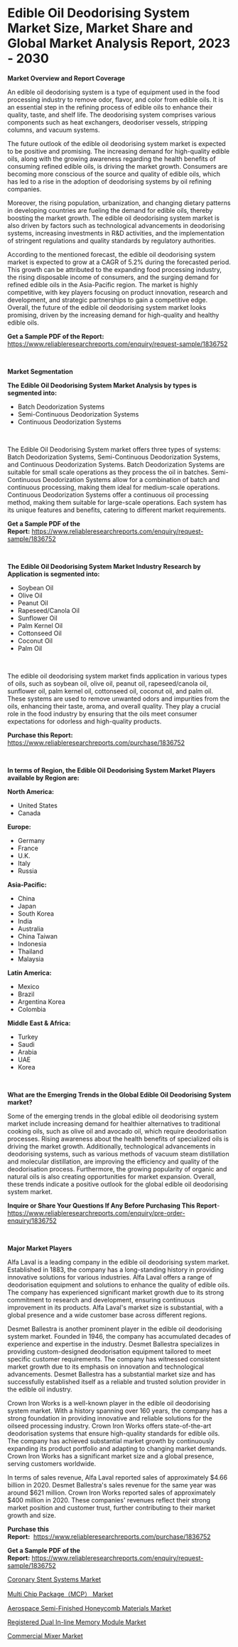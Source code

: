 <p><h1>Edible Oil Deodorising System Market Size, Market Share and Global Market Analysis Report, 2023 - 2030</h1></p><p><strong>Market Overview and Report Coverage</strong></p>
<p><p>An edible oil deodorising system is a type of equipment used in the food processing industry to remove odor, flavor, and color from edible oils. It is an essential step in the refining process of edible oils to enhance their quality, taste, and shelf life. The deodorising system comprises various components such as heat exchangers, deodoriser vessels, stripping columns, and vacuum systems.</p><p>The future outlook of the edible oil deodorising system market is expected to be positive and promising. The increasing demand for high-quality edible oils, along with the growing awareness regarding the health benefits of consuming refined edible oils, is driving the market growth. Consumers are becoming more conscious of the source and quality of edible oils, which has led to a rise in the adoption of deodorising systems by oil refining companies.</p><p>Moreover, the rising population, urbanization, and changing dietary patterns in developing countries are fueling the demand for edible oils, thereby boosting the market growth. The edible oil deodorising system market is also driven by factors such as technological advancements in deodorising systems, increasing investments in R&D activities, and the implementation of stringent regulations and quality standards by regulatory authorities.</p><p>According to the mentioned forecast, the edible oil deodorising system market is expected to grow at a CAGR of 5.2% during the forecasted period. This growth can be attributed to the expanding food processing industry, the rising disposable income of consumers, and the surging demand for refined edible oils in the Asia-Pacific region. The market is highly competitive, with key players focusing on product innovation, research and development, and strategic partnerships to gain a competitive edge. Overall, the future of the edible oil deodorising system market looks promising, driven by the increasing demand for high-quality and healthy edible oils.</p></p>
<p><strong>Get a Sample PDF of the Report:</strong> <a href="https://www.reliableresearchreports.com/enquiry/request-sample/1836752">https://www.reliableresearchreports.com/enquiry/request-sample/1836752</a></p>
<p>&nbsp;</p>
<p><strong>Market Segmentation</strong></p>
<p><strong>The Edible Oil Deodorising System Market Analysis by types is segmented into:</strong></p>
<p><ul><li>Batch Deodorization Systems</li><li>Semi-Continuous Deodorization Systems</li><li>Continuous Deodorization Systems</li></ul></p>
<p>&nbsp;</p>
<p><p>The Edible Oil Deodorising System market offers three types of systems: Batch Deodorization Systems, Semi-Continuous Deodorization Systems, and Continuous Deodorization Systems. Batch Deodorization Systems are suitable for small scale operations as they process the oil in batches. Semi-Continuous Deodorization Systems allow for a combination of batch and continuous processing, making them ideal for medium-scale operations. Continuous Deodorization Systems offer a continuous oil processing method, making them suitable for large-scale operations. Each system has its unique features and benefits, catering to different market requirements.</p></p>
<p><strong>Get a Sample PDF of the Report:</strong>&nbsp;<a href="https://www.reliableresearchreports.com/enquiry/request-sample/1836752">https://www.reliableresearchreports.com/enquiry/request-sample/1836752</a></p>
<p>&nbsp;</p>
<p><strong>The Edible Oil Deodorising System Market Industry Research by Application is segmented into:</strong></p>
<p><ul><li>Soybean Oil</li><li>Olive Oil</li><li>Peanut Oil</li><li>Rapeseed/Canola Oil</li><li>Sunflower Oil</li><li>Palm Kernel Oil</li><li>Cottonseed Oil</li><li>Coconut Oil</li><li>Palm Oil</li></ul></p>
<p>&nbsp;</p>
<p><p>The edible oil deodorising system market finds application in various types of oils, such as soybean oil, olive oil, peanut oil, rapeseed/canola oil, sunflower oil, palm kernel oil, cottonseed oil, coconut oil, and palm oil. These systems are used to remove unwanted odors and impurities from the oils, enhancing their taste, aroma, and overall quality. They play a crucial role in the food industry by ensuring that the oils meet consumer expectations for odorless and high-quality products.</p></p>
<p><strong>Purchase this Report:</strong>&nbsp; <a href="https://www.reliableresearchreports.com/purchase/1836752">https://www.reliableresearchreports.com/purchase/1836752</a></p>
<p>&nbsp;</p>
<p><strong>In terms of Region, the Edible Oil Deodorising System Market Players available by Region are:</strong></p>
<p>
    <p> <strong> North America: </strong>
        <ul>
            <li>United States</li>
            <li>Canada</li>
        </ul>
        </p> 
    <p> <strong> Europe: </strong>
        <ul>
            <li>Germany</li>
            <li>France</li>
            <li>U.K.</li>
            <li>Italy</li>
            <li>Russia</li>
        </ul>
        </p> 
    <p> <strong> Asia-Pacific: </strong>
        <ul>
            <li>China</li>
            <li>Japan</li>
            <li>South Korea</li>
            <li>India</li>
            <li>Australia</li>
            <li>China Taiwan</li>
            <li>Indonesia</li>
            <li>Thailand</li>
            <li>Malaysia</li>
        </ul>
        </p> 
    <p> <strong> Latin America: </strong>
        <ul>
            <li>Mexico</li>
            <li>Brazil</li>
            <li>Argentina Korea</li>
            <li>Colombia</li>
        </ul>
        </p> 
    <p> <strong> Middle East & Africa: </strong>
        <ul>
            <li>Turkey</li>
            <li>Saudi</li>
            <li>Arabia</li>
            <li>UAE</li>
            <li>Korea</li>
        </ul>
    </p>
    </p>
<p>&nbsp;</p>
<p><strong>What are the Emerging Trends in the Global Edible Oil Deodorising System market?</strong></p>
<p><p>Some of the emerging trends in the global edible oil deodorising system market include increasing demand for healthier alternatives to traditional cooking oils, such as olive oil and avocado oil, which require deodorisation processes. Rising awareness about the health benefits of specialized oils is driving the market growth. Additionally, technological advancements in deodorising systems, such as various methods of vacuum steam distillation and molecular distillation, are improving the efficiency and quality of the deodorisation process. Furthermore, the growing popularity of organic and natural oils is also creating opportunities for market expansion. Overall, these trends indicate a positive outlook for the global edible oil deodorising system market.</p></p>
<p><strong>Inquire or Share Your Questions If Any Before Purchasing This Report</strong>- <a href="https://www.reliableresearchreports.com/enquiry/pre-order-enquiry/1836752">https://www.reliableresearchreports.com/enquiry/pre-order-enquiry/1836752</a></p>
<p>&nbsp;</p>
<p><strong>Major Market Players</strong></p>
<p><p>Alfa Laval is a leading company in the edible oil deodorising system market. Established in 1883, the company has a long-standing history in providing innovative solutions for various industries. Alfa Laval offers a range of deodorisation equipment and solutions to enhance the quality of edible oils. The company has experienced significant market growth due to its strong commitment to research and development, ensuring continuous improvement in its products. Alfa Laval's market size is substantial, with a global presence and a wide customer base across different regions.</p><p>Desmet Ballestra is another prominent player in the edible oil deodorising system market. Founded in 1946, the company has accumulated decades of experience and expertise in the industry. Desmet Ballestra specializes in providing custom-designed deodorisation equipment tailored to meet specific customer requirements. The company has witnessed consistent market growth due to its emphasis on innovation and technological advancements. Desmet Ballestra has a substantial market size and has successfully established itself as a reliable and trusted solution provider in the edible oil industry.</p><p>Crown Iron Works is a well-known player in the edible oil deodorising system market. With a history spanning over 160 years, the company has a strong foundation in providing innovative and reliable solutions for the oilseed processing industry. Crown Iron Works offers state-of-the-art deodorisation systems that ensure high-quality standards for edible oils. The company has achieved substantial market growth by continuously expanding its product portfolio and adapting to changing market demands. Crown Iron Works has a significant market size and a global presence, serving customers worldwide.</p><p>In terms of sales revenue, Alfa Laval reported sales of approximately $4.66 billion in 2020. Desmet Ballestra's sales revenue for the same year was around $621 million. Crown Iron Works reported sales of approximately $400 million in 2020. These companies' revenues reflect their strong market position and customer trust, further contributing to their market growth and size.</p></p>
<p><strong>Purchase this Report:</strong>&nbsp;&nbsp;<a href="https://www.reliableresearchreports.com/purchase/1836752">https://www.reliableresearchreports.com/purchase/1836752</a></p>
<p></p>
<p><strong>Get a Sample PDF of the Report:</strong>&nbsp;<a href="https://www.reliableresearchreports.com/enquiry/request-sample/1836752">https://www.reliableresearchreports.com/enquiry/request-sample/1836752</a></p>
<p><p><a href="https://www.linkedin.com/pulse/coronary-stent-systems-market-research-report-provides-thorough/">Coronary Stent Systems Market</a></p><p><a href="https://medium.com/@chiragreportprime4/multi-chip-package-mcp-market-the-key-to-successful-business-strategy-forecast-till-2030-1e5d480b446e">Multi Chip Package（MCP） Market</a></p><p><a href="https://www.linkedin.com/pulse/aerospace-semi-finished-honeycomb-materials-market-share/">Aerospace Semi-Finished Honeycomb Materials Market</a></p><p><a href="https://medium.com/@jhonwin654/registered-dual-in-line-memory-module-market-focuses-on-market-share-size-and-projected-forecast-0a7d0bcf7c17">Registered Dual In-line Memory Module Market</a></p><p><a href="https://www.linkedin.com/pulse/commercial-mixer-market-size-share-amp-trends-analysis/">Commercial Mixer Market</a></p></p>